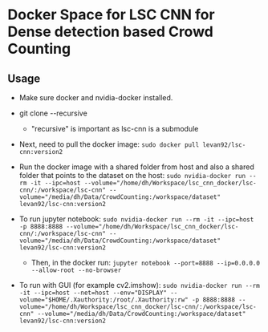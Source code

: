 # Docker Space for LSC CNN for Dense detection based Crowd Counting

## Usage
- Make sure docker and nvidia-docker installed.
- git clone --recursive <this github repo>
    - "recursive" is important as lsc-cnn is a submodule

- Next, need to pull the docker image:
`sudo docker pull levan92/lsc-cnn:version2`

- Run the docker image with a shared folder from host and also a shared folder that points to the dataset on the host:
`sudo nvidia-docker run --rm -it --ipc=host --volume="/home/dh/Workspace/lsc_cnn_docker/lsc-cnn/:/workspace/lsc-cnn" --volume="/media/dh/Data/CrowdCounting:/workspace/dataset"  levan92/lsc-cnn:version2`

- To run jupyter notebook:
`sudo nvidia-docker run --rm -it --ipc=host -p 8888:8888 --volume="/home/dh/Workspace/lsc_cnn_docker/lsc-cnn/:/workspace/lsc-cnn" --volume="/media/dh/Data/CrowdCounting:/workspace/dataset"  levan92/lsc-cnn:version2`
    - Then, in the docker run:
`jupyter notebook --port=8888 --ip=0.0.0.0 --allow-root --no-browser`

- To run with GUI (for example cv2.imshow):
`sudo nvidia-docker run --rm -it --ipc=host --net=host --env="DISPLAY" --volume="$HOME/.Xauthority:/root/.Xauthority:rw" -p 8888:8888 --volume="/home/dh/Workspace/lsc_cnn_docker/lsc-cnn/:/workspace/lsc-cnn" --volume="/media/dh/Data/CrowdCounting:/workspace/dataset"  levan92/lsc-cnn:version2`

